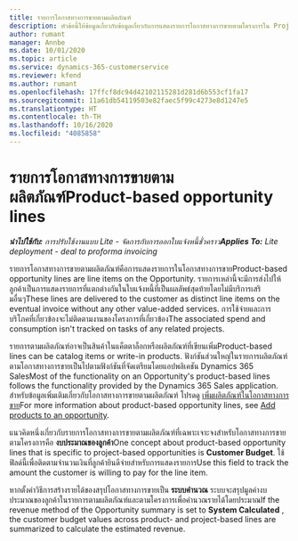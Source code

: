 ```yaml
---
title: รายการโอกาสทางการขายตามผลิตภัณฑ์
description: หัวข้อนี้ให้ข้อมูลเกี่ยวกับข้อมูลเกี่ยวกับการแสดงรายการโอกาสทางการขายตามโครงการใน Project Operations
author: rumant
manager: Annbe
ms.date: 10/01/2020
ms.topic: article
ms.service: dynamics-365-customerservice
ms.reviewer: kfend
ms.author: rumant
ms.openlocfilehash: 17ffcf8dc94d42102115281d281d6b553cf1fa17
ms.sourcegitcommit: 11a61db54119503e82faec5f99c4273e8d1247e5
ms.translationtype: HT
ms.contentlocale: th-TH
ms.lasthandoff: 10/16/2020
ms.locfileid: "4085858"
---
```

# <a name="product-based-opportunity-lines"></a><span data-ttu-id="6e50e-103">รายการโอกาสทางการขายตามผลิตภัณฑ์</span><span class="sxs-lookup"><span data-stu-id="6e50e-103">Product-based opportunity lines</span></span>

<span data-ttu-id="6e50e-104">_**นำไปใช้กับ:** การปรับใช้งานแบบ Lite - จัดการกับการออกใบแจ้งหนี้ชั่วคราว_</span><span class="sxs-lookup"><span data-stu-id="6e50e-104">_**Applies To:** Lite deployment - deal to proforma invoicing_</span></span>

<span data-ttu-id="6e50e-105">รายการโอกาสทางการขายตามผลิตภัณฑ์คือการแสดงรายการในโอกาสทางการขาย</span><span class="sxs-lookup"><span data-stu-id="6e50e-105">Product-based opportunity lines are line items on the Opportunity.</span></span> <span data-ttu-id="6e50e-106">รายการเหล่านี้จะมีการส่งไปให้ลูกค้าเป็นการแสดงรายการที่แตกต่างกันในใบแจ้งหนี้ที่เป็นผลลัพธ์สุดท้ายโดยไม่มีบริการเสริมอื่นๆ</span><span class="sxs-lookup"><span data-stu-id="6e50e-106">These lines are delivered to the customer as distinct line items on the eventual invoice without any other value-added services.</span></span> <span data-ttu-id="6e50e-107">การใช้จ่ายและการบริโภคที่เกี่ยวข้องจะไม่ติดตามงานของโครงการที่เกี่ยวข้อง</span><span class="sxs-lookup"><span data-stu-id="6e50e-107">The associated spend and consumption isn't tracked on tasks of any related projects.</span></span>

<span data-ttu-id="6e50e-108">รายการตามผลิตภัณฑ์อาจเป็นสินค้าในแค็ตตาล็อกหรือผลิตภัณฑ์ที่เขียนเพิ่ม</span><span class="sxs-lookup"><span data-stu-id="6e50e-108">Product-based lines can be catalog items or write-in products.</span></span> <span data-ttu-id="6e50e-109">ฟังก์ชันส่วนใหญ่ในรายการผลิตภัณฑ์ตามโอกาสทางการขายเป็นไปตามฟังก์ชันที่จัดเตรียมโดยแอปพลิเคชัน Dynamics 365 Sales</span><span class="sxs-lookup"><span data-stu-id="6e50e-109">Most of the functionality on an Opportunity's product-based lines follows the functionality provided by the Dynamics 365 Sales application.</span></span> <span data-ttu-id="6e50e-110">สำหรับข้อมูลเพิ่มเติมเกี่ยวกับโอกาสทางการขายตามผลิตภัณฑ์ โปรดดู [เพิ่มผลิตภัณฑ์ในโอกาสทางการขาย](https://docs.microsoft.com/dynamics365/sales-enterprise/add-products-opportunity)</span><span class="sxs-lookup"><span data-stu-id="6e50e-110">For more information about product-based opportunity lines, see [Add products to an opportunity](https://docs.microsoft.com/dynamics365/sales-enterprise/add-products-opportunity).</span></span>

<span data-ttu-id="6e50e-111">แนวคิดหนึ่งเกี่ยวกับรายการโอกาสทางการขายตามผลิตภัณฑ์ที่เฉพาะเจาะจงสำหรับโอกาสทางการขายตามโครงการคือ **งบประมาณของลูกค้า**</span><span class="sxs-lookup"><span data-stu-id="6e50e-111">One concept about product-based opportunity lines that is specific to project-based opportunities is **Customer Budget**.</span></span> <span data-ttu-id="6e50e-112">ใช้ฟิลด์นี้เพื่อติดตามจำนวนเงินที่ลูกค้ายินดีจ่ายสำหรับการแสดงรายการ</span><span class="sxs-lookup"><span data-stu-id="6e50e-112">Use this field to track the amount the customer is willing to pay for the line item.</span></span>

<span data-ttu-id="6e50e-113">หากตั้งค่าวิธีการสร้างรายได้ของสรุปโอกาสทางการขายเป็น **ระบบคำนวณ** ระบบจะสรุปมูลค่างบประมาณของลูกค้าในรายการตามผลิตภัณฑ์และตามโครงการเพื่อคำนวณรายได้โดยประมาณ</span><span class="sxs-lookup"><span data-stu-id="6e50e-113">If the revenue method of the Opportunity summary is set to **System Calculated** , the customer budget values across product- and project-based lines are summarized to calculate the estimated revenue.</span></span>
